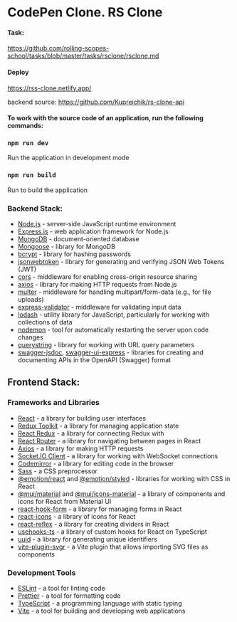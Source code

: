 # CodePen Clone. RS Clone

#### Task:
https://github.com/rolling-scopes-school/tasks/blob/master/tasks/rsclone/rsclone.md

#### Deploy
https://rss-clone.netlify.app/

backend source: https://github.com/Kupreichik/rs-clone-api

#### To work with the source code of an application, run the following commands:

### `npm run dev`  
Run the application in development mode

### `npm run build`
Run to build the application

### Backend Stack:

- [Node.js](https://nodejs.org/en/) - server-side JavaScript runtime environment
- [Express.js](https://expressjs.com/) - web application framework for Node.js
- [MongoDB](https://www.mongodb.com/) - document-oriented database
- [Mongoose](https://mongoosejs.com/) - library for MongoDB
- [bcrypt](https://www.npmjs.com/package/bcrypt) - library for hashing passwords
- [jsonwebtoken](https://www.npmjs.com/package/jsonwebtoken) - library for generating and verifying JSON Web Tokens (JWT)
- [cors](https://www.npmjs.com/package/cors) - middleware for enabling cross-origin resource sharing
- [axios](https://github.com/axios/axios) - library for making HTTP requests from Node.js
- [multer](https://www.npmjs.com/package/multer) - middleware for handling multipart/form-data (e.g., for file uploads)
- [express-validator](https://express-validator.github.io/docs/) - middleware for validating input data
- [lodash](https://lodash.com/) - utility library for JavaScript, particularly for working with collections of data
- [nodemon](https://nodemon.io/) - tool for automatically restarting the server upon code changes
- [querystring](https://nodejs.org/api/querystring.html) - library for working with URL query parameters
- [swagger-jsdoc](https://github.com/Surnet/swagger-jsdoc), [swagger-ui-express](https://github.com/scottie1984/swagger-ui-express) - libraries for creating and documenting APIs in the OpenAPI (Swagger) format

## Frontend Stack:

### Frameworks and Libraries
- [React](https://reactjs.org/) - a library for building user interfaces
- [Redux Toolkit](https://redux-toolkit.js.org/) - a library for managing application state
- [React Redux](https://react-redux.js.org/) - a library for connecting Redux with
- [React Router](https://reactrouter.com/) - a library for navigating between pages in React
- [Axios](https://axios-http.com/) - a library for making HTTP requests
- [Socket.IO Client](https://socket.io/docs/v4/client-api/) - a library for working with WebSocket connections
- [Codemirror](https://codemirror.net/) - a library for editing code in the browser
- [Sass](https://sass-lang.com/) - a CSS preprocessor
- [@emotion/react](https://emotion.sh/docs/introduction) and [@emotion/styled](https://emotion.sh/docs/styled) - libraries for working with CSS in React
- [@mui/material](https://mui.com/) and [@mui/icons-material](https://mui.com/components/icons/) - a library of components and icons for React from Material UI
- [react-hook-form](https://react-hook-form.com/) - a library for managing forms in React
- [react-icons](https://react-icons.github.io/react-icons/) - a library of icons for React
- [react-reflex](https://github.com/leefsmp/Re-Flex) - a library for creating dividers in React
- [usehooks-ts](https://usehooks-ts.com/) - a library of custom hooks for React on TypeScript
- [uuid](https://github.com/uuidjs/uuid) - a library for generating unique identifiers
- [vite-plugin-svgr](https://github.com/pd4d10/vite-plugin-svgr) - a Vite plugin that allows importing SVG files as components

### Development Tools
- [ESLint](https://eslint.org/) - a tool for linting code
- [Prettier](https://prettier.io/) - a tool for formatting code
- [TypeScript](https://www.typescriptlang.org/) - a programming language with static typing
- [Vite](https://vitejs.dev/) - a tool for building and developing web applications


